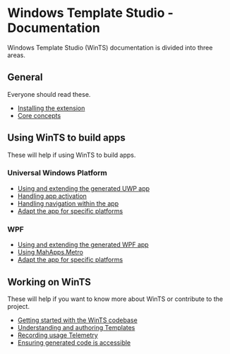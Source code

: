 # Windows Template Studio - Documentation

Windows Template Studio (WinTS) documentation is divided into three areas.

## General

Everyone should read these.

- [Installing the extension](./getting-started-extension.md)
- [Core concepts](./concepts.md)

## Using WinTS to build apps

These will help if using WinTS to build apps.

### Universal Windows Platform

- [Using and extending the generated UWP app](./UWP/getting-started-endusers.md)
- [Handling app activation](./UWP/activation.md)
- [Handling navigation within the app](./UWP/navigation.md)
- [Adapt the app for specific platforms](./UWP/platform-specific-recommendations.md)

### WPF

- [Using and extending the generated WPF app](./WPF/getting-started-endusers.md)
- [Using MahApps.Metro](./WPF/mahapps-metro.md)
- [Adapt the app for specific platforms](./WPF/platform-specific-recommendations.md)

## Working on WinTS

These will help if you want to know more about WinTS or contribute to the project.

- [Getting started with the WinTS codebase](./getting-started-developers.md)
- [Understanding and authoring Templates](./templates.md)
- [Recording usage Telemetry](./telemetry.md)
- [Ensuring generated code is accessible](./accessibility.md)
